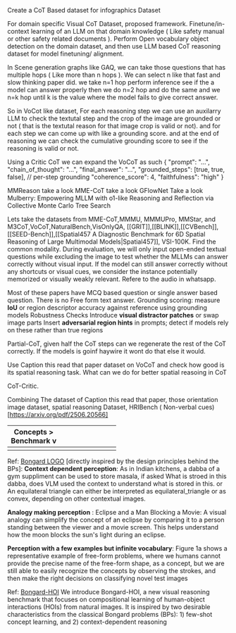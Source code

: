 Create a CoT Based dataset for infographics Dataset

For domain specific Visual CoT Dataset, proposed framework.
Finetune/in-context learning of an LLM on that domain knowledge ( Like safety manual or other safety related documents ). Perform Open vocabulary object detection on the domain dataset, and then use LLM based CoT reasoning dataset for model finetuning/ alignment.

In Scene generation graphs like GAQ, we can take those questions that has multiple hops ( Like more than n hops ). We can select n like that fast and slow thinking paper did. we take n=1 hop perform inference see if the a model can answer properly then we do n=2 hop and do the same and we n=k hop until k is the value where the model fails to give correct answer.

So in VoCot like dataset, For each reasoning step we can use an auxilarry LLM to check the textutal step and the crop of the image are grounded or not ( that is the textutal reason for that image crop is valid or not).  and for each step we can come up with like a grounding score. and at the end of reasoning we can check the cumulative grounding score to see if the reasoning is valid or not. 

Using a Critic CoT we can expand the VoCoT as such
{ "prompt": "...", "chain_of_thought": "...", "final_answer": "...", "grounded_steps": [true, true, false], // per-step grounding "coherence_score": 4, "faithfulness": "high" }


MMReason take a look
MME-CoT take a look
GFlowNet Take a look
Mulberry: Empowering MLLM with o1-like Reasoning and Reflection via Collective Monte Carlo Tree Search

Lets take the datasets from MME-CoT,MMMU, MMMUPro, MMStar, and M3CoT,VoCoT,NaturalBench,VisOnlyQA, [[GRIT]],[[BLINK]],[[CVBench]],[[SEED-Bench]],[[Spatial457 A Diagnostic Benchmark for 6D Spatial Reasoning of Large Multimodal Models|Spatial457]], VSI-100K. Find the common modality. During evaluation, we will only input open-ended textual questions while excluding the image to test whether the MLLMs can answer correctly without visual input. If the model can still answer correctly without any shortcuts or visual cues, we consider the instance potentially memorized or visually weakly relevant. Refere to the audio in whatsapp.

Most of these papers have MCQ based question or single answer based question. There is no Free form text answer.
 Grounding scoring: measure **IoU** or region descriptor accuracy against reference using grounding models
 Robustness Checks
 Introduce **visual distractor patches** or swap image parts
 Insert **adversarial region hints** in prompts; detect if models rely on these rather than true regions



Partial-CoT, given half the CoT steps can we regenerate the rest of the CoT correctly. If the models is goinf haywire it wont do that else it would.

Use Caption this read that paper dataset on VoCoT and check how good is its spatial reasoning task. What can we do for better spatial reasoing in CoT



CoT-Critic.


Combining The dataset of Caption this read that paper, those orientation image dataset, spatial reasoning Dataset, HRIBench ( Non-verbal cues)[https://arxiv.org/pdf/2506.20566]


| Concepts ><br>Benchmark v<br> |     |     |     |     |     |     |     |     |
| ----------------------------- | --- | --- | --- | --- | --- | --- | --- | --- |
|                               |     |     |     |     |     |     |     |     |
Ref: [Bongard LOGO](https://dl.acm.org/doi/pdf/10.5555/3495724.3497106)   [directly inspired by the design principles behind the BPs]:
**Context dependent perception**: As in Indian kitchens, a dabba of a gym suppliment can be used to store masala, if asked What is stroed in this dabba, does VLM used the context to understand what is stored in this. or An equilateral triangle can either be interpreted as equilateral_triangle or as convex, depending on other contextual images.

**Analogy making perception** : Eclipse and a Man Blocking a Movie: A visual analogy can simplify the concept of an eclipse by comparing it to a person standing between the viewer and a movie screen. This helps understand how the moon blocks the sun's light during an eclipse.

**Perception with a few examples but infinite vocabulary**: Figure 1a shows a representative example of free-form problems, where we humans cannot provide the precise name of the free-form shape, as a concept, but we are still able to easily recognize the concepts by observing the strokes, and then make the right decisions on classifying novel test images

Ref: [Bongard-HOI](https://openaccess.thecvf.com/content/CVPR2022/papers/Jiang_Bongard-HOI_Benchmarking_Few-Shot_Visual_Reasoning_for_Human-Object_Interactions_CVPR_2022_paper.pdf)
We introduce Bongard-HOI, a new visual reasoning benchmark that focuses on compositional learning of human-object interactions (HOIs) from natural images. It is inspired by two desirable characteristics from the classical Bongard problems (BPs): 1) few-shot concept learning, and 2) context-dependent reasoning